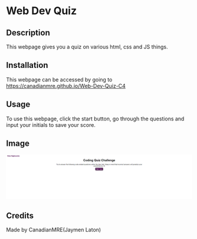 # Web Dev Quiz

## Description

This webpage gives you a quiz on various html, css and JS things.

## Installation

This webpage can be accessed by going to https://canadianmre.github.io/Web-Dev-Quiz-C4

## Usage

To use this webpage, click the start button, go through the questions and input your initials to save your score.

## Image
![alt text](https://raw.githubusercontent.com/CanadianMRE/Web-Dev-Quiz-C4/main/Assets/images/SiteImage.PNG)

## Credits

Made by CanadianMRE(Jaymen Laton)
